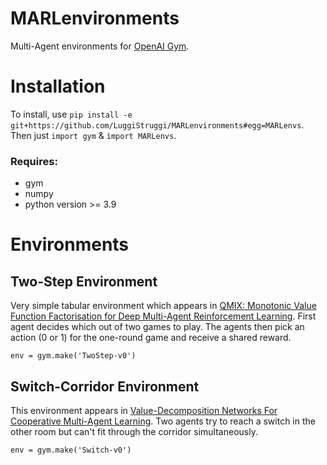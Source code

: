 # MARLenvironments
Multi-Agent environments for [OpenAI Gym](https://github.com/openai/gym).

# Installation
To install, use `pip install -e git+https://github.com/LuggiStruggi/MARLenvironments#egg=MARLenvs`.
Then just `import gym` & `ìmport MARLenvs`.

### Requires:
  - gym
  - numpy
  - python version >= 3.9

# Environments

## Two-Step Environment
Very simple tabular environment which appears in [QMIX: Monotonic Value Function Factorisation for Deep Multi-Agent Reinforcement Learning](https://arxiv.org/abs/1803.11485). First agent decides which out of two games to play. The agents then pick an action (0 or 1) for the one-round game and receive a shared reward.

`env = gym.make('TwoStep-v0')`

## Switch-Corridor Environment
This environment appears in [Value-Decomposition Networks For Cooperative
Multi-Agent Learning](https://arxiv.org/pdf/1706.05296.pdf). Two agents try to reach a switch in the other room but can't fit through the corridor simultaneously.

`env = gym.make('Switch-v0')`

